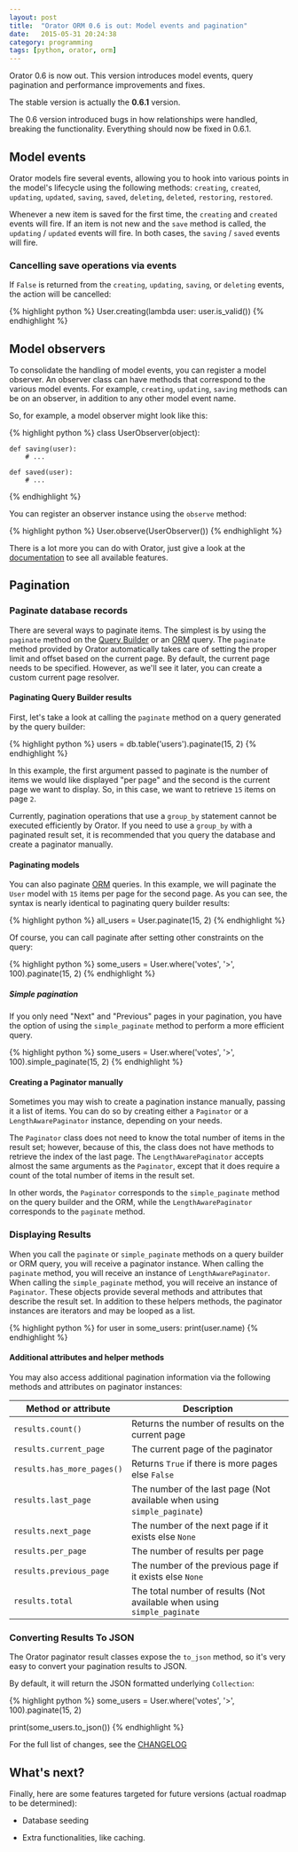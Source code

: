 ```yaml
---
layout: post
title:  "Orator ORM 0.6 is out: Model events and pagination"
date:   2015-05-31 20:24:38
category: programming
tags: [python, orator, orm]
---
```


Orator 0.6 is now out. This version introduces model events, query pagination and performance improvements and fixes.

<div class="warning">
<p>The stable version is actually the <strong>0.6.1</strong> version.</p>
<p>The 0.6 version introduced bugs in how relationships were handled, breaking the functionality. Everything should now be fixed in 0.6.1.</p>
</div>

## Model events

Orator models fire several events, allowing you to hook into various points in
the model's lifecycle using the following methods:
`creating`, `created`, `updating`, `updated`, `saving`, `saved`, `deleting`, `deleted`,
`restoring`, `restored`.

Whenever a new item is saved for the first time, the `creating` and `created` events will fire.
If an item is not new and the `save` method is called, the `updating` / `updated` events will fire.
In both cases, the `saving` / `saved` events will fire.

### Cancelling save operations via events

If `False` is returned from the `creating`, `updating`, `saving`, or `deleting` events,
the action will be cancelled:

{% highlight python %}
User.creating(lambda user: user.is_valid())
{% endhighlight %}

## Model observers

To consolidate the handling of model events, you can register a model observer.
An observer class can have methods that correspond to the various model events.
For example, `creating`, `updating`, `saving` methods can be on an observer,
in addition to any other model event name.

So, for example, a model observer might look like this:

{% highlight python %}
class UserObserver(object):

    def saving(user):
        # ...

    def saved(user):
        # ...
{% endhighlight %}

You can register an observer instance using the `observe` method:

{% highlight python %}
User.observe(UserObserver())
{% endhighlight %}


There is a lot more you can do with Orator, just give a look at the [documentation](http://orator.readthedocs.org)
to see all available features.


## Pagination

### Paginate database records

There are several ways to paginate items. The simplest is by using the `paginate` method
on the [Query Builder](http://orator.readthedocs.org/en/latest/query_builder.html) or an [ORM](http://orator.readthedocs.org/en/latest/orm.html) query.
The `paginate` method provided by Orator automatically takes care of setting the proper limit and offset based on the current page.
By default, the current page needs to be specified.
However, as we'll see it later, you can create a custom current page resolver.

#### Paginating Query Builder results

First, let's take a look at calling the `paginate` method on a query generated by the query builder:

{% highlight python %}
users = db.table('users').paginate(15, 2)
{% endhighlight %}

In this example, the first argument passed to paginate is the number of items we would like displayed "per page"
and the second is the current page we want to display. So, in this case, we want to retrieve `15` items on page `2`.

<div class="warning">
<p>Currently, pagination operations that use a <code>group_by</code> statement cannot be executed efficiently by Orator.
If you need to use a <code>group_by</code> with a paginated result set, it is recommended that you query the database and create a paginator manually.</p>
</div>

#### Paginating models

You can also paginate [ORM](http://orator.readthedocs.org/en/latest/orm.html) queries. In this example, we will paginate the `User` model with `15` items per page
for the second page. As you can see, the syntax is nearly identical to paginating query builder results:

{% highlight python %}
all_users = User.paginate(15, 2)
{% endhighlight %}

Of course, you can call paginate after setting other constraints on the query:

{% highlight python %}
some_users = User.where('votes', '>', 100).paginate(15, 2)
{% endhighlight %}

##### Simple pagination

If you only need "Next" and "Previous" pages in your pagination,
you have the option of using the `simple_paginate` method to perform a more efficient query.

{% highlight python %}
some_users = User.where('votes', '>', 100).simple_paginate(15, 2)
{% endhighlight %}

#### Creating a Paginator manually

Sometimes you may wish to create a pagination instance manually, passing it a list of items.
You can do so by creating either a `Paginator` or a `LengthAwarePaginator` instance, depending on your needs.

The `Paginator` class does not need to know the total number of items in the result set;
however, because of this, the class does not have methods to retrieve the index of the last page.
The `LengthAwarePaginator` accepts almost the same arguments as the `Paginator`,
except that it does require a count of the total number of items in the result set.

In other words, the `Paginator` corresponds to the `simple_paginate` method on the query builder
and the ORM, while the `LengthAwarePaginator` corresponds to the `paginate` method.

### Displaying Results

When you call the `paginate` or `simple_paginate` methods on a query builder or ORM query,
you will receive a paginator instance. When calling the `paginate` method,
you will receive an instance of `LengthAwarePaginator`. When calling the `simple_paginate` method,
you will receive an instance of `Paginator`. These objects provide several methods and attributes
that describe the result set. In addition to these helpers methods, the paginator instances are iterators
and may be looped as a list.

{% highlight python %}
for user in some_users:
    print(user.name)
{% endhighlight %}

#### Additional attributes and helper methods

You may also access additional pagination information via the following methods and attributes
on paginator instances:

| Method or attribute          |          Description                                                     |
|------------------------------| -------------------------------------------------------------------------|
| `results.count()`            | Returns the number of results on the current page                        |
| `results.current_page`       | The current page of the paginator                                        |
| `results.has_more_pages()`   | Returns `True` if there is more pages else `False`                       |
| `results.last_page`          | The number of the last page (Not available when using `simple_paginate`) |
| `results.next_page`          | The number of the next page if it exists else `None`                     |
| `results.per_page`           | The number of results per page                                           |
| `results.previous_page`      | The number of the previous page if it exists else `None`                 |
| `results.total`              | The total number of results (Not available when using `simple_paginate`  |

### Converting Results To JSON

The Orator paginator result classes expose the `to_json` method,
so it's very easy to convert your pagination results to JSON.

By default, it will return the JSON formatted underlying `Collection`:

{% highlight python %}
some_users = User.where('votes', '>', 100).paginate(15, 2)

print(some_users.to_json())
{% endhighlight %}


For the full list of changes, see the [CHANGELOG](https://github.com/sdispater/orator/blob/master/CHANGELOG.md)


## What's next?

Finally, here are some features targeted for future versions (actual roadmap to be determined):

* Database seeding

* Extra functionalities, like caching.
